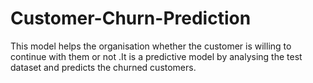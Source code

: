 # Customer-Churn-Prediction
This model helps the organisation whether the customer is willing to continue with them or not .It is a predictive model  by analysing the test dataset and predicts the churned customers.
